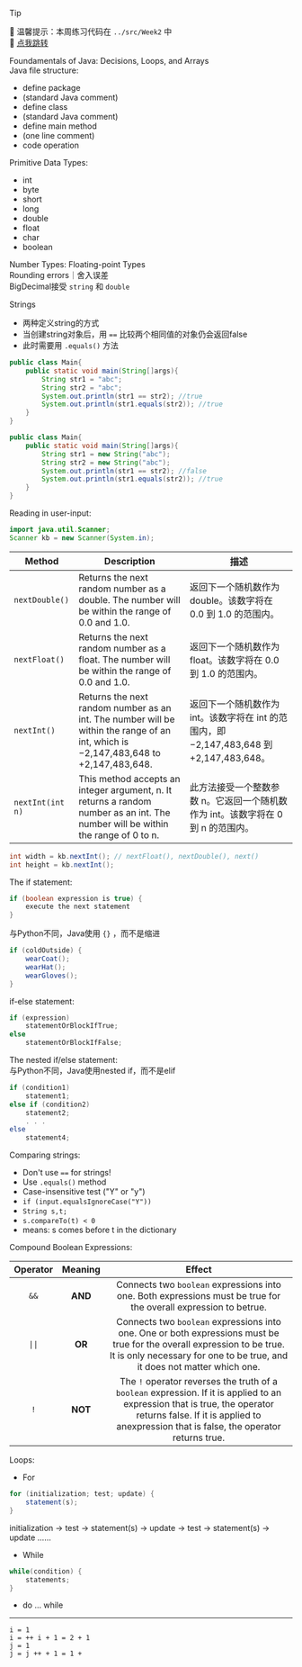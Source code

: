 > [!TIP]  
> 🔔 温馨提示：本周练习代码在 `../src/Week2` 中  
> 🔗 [点我跳转](../src/Week2)
  
Foundamentals of Java: Decisions, Loops, and Arrays  
Java file structure:
- define package
- (standard Java comment)
- define class
- (standard Java comment)
- define main method
- (one line comment)
- code operation

Primitive Data Types:
- int
- byte
- short
- long
- double
- float
- char
- boolean

Number Types: Floating-point Types  
Rounding errors｜舍入误差  
BigDecimal接受 `string` 和 `double`  
  
Strings
- 两种定义string的方式
- 当创建string对象后，用 `==` 比较两个相同值的对象仍会返回false
- 此时需要用 `.equals()` 方法

```java
public class Main{
    public static void main(String[]args){
        String str1 = "abc";
        String str2 = "abc";
        System.out.println(str1 == str2); //true
        System.out.println(str1.equals(str2)); //true
    }
}
```

```java
public class Main{
    public static void main(String[]args){
        String str1 = new String("abc");
        String str2 = new String("abc");
        System.out.println(str1 == str2); //false
        System.out.println(str1.equals(str2)); //true
    }
}
```

Reading in user-input:
```Java
import java.util.Scanner;
Scanner kb = new Scanner(System.in);
```

| Method           | Description                                                                                                                       | 描述                                                               |
| ---------------- | ----------------------------------------------------------------------------------------------------------------------------------- | ---------------------------------------------------------------- |
| `nextDouble()`   | Returns the next random number as a double. The number will be within the range of 0.0 and 1.0.                                     | 返回下一个随机数作为 double。该数字将在 0.0 到 1.0 的范围内。                          |
| `nextFloat()`    | Returns the next random number as a float. The number will be within the range of 0.0 and 1.0.                                      | 返回下一个随机数作为 float。该数字将在 0.0 到 1.0 的范围内。                           |
| `nextInt()`      | Returns the next random number as an int. The number will be within the range of an int, which is −2,147,483,648 to +2,147,483,648. | 返回下一个随机数作为 int。该数字将在 int 的范围内，即 −2,147,483,648 到 +2,147,483,648。 |
| `nextInt(int n)` | This method accepts an integer argument, n. It returns a random number as an int. The number will be within the range of 0 to n.    | 此方法接受一个整数参数 n。它返回一个随机数作为 int。该数字将在 0 到 n 的范围内。                   |


```Java
int width = kb.nextInt(); // nextFloat(), nextDouble(), next()
int height = kb.nextInt();
```

The if statement:
```Java
if (boolean expression is true) {
    execute the next statement
}
```

与Python不同，Java使用 `{}` ，而不是缩进

```Java
if (coldOutside) {
    wearCoat();
    wearHat();
    wearGloves();
}
```

if-else statement:

```Java
if (expression)
    statementOrBlockIfTrue;
else
    statementOrBlockIfFalse;
```

The nested if/else statement:  
与Python不同，Java使用nested if，而不是elif

```Java
if (condition1)
    statement1;
else if (condition2)
    statement2;
    . . .
else
    statement4;
```

Comparing strings:
- Don't use `==` for strings!
- Use `.equals()` method
- Case-insensitive test ("Y" or "y")
- `if (input.equalsIgnoreCase("Y"))`
- `String s,t;`
- `s.compareTo(t) < 0`
- means: s comes before t in the dictionary

Compound Boolean Expressions:

| Operator | Meaning | Effect|
| :---: | :---: | :---: |
| `&&` | **AND** | Connects two `boolean` expressions into one. Both expressions must be true for the overall expression to betrue. |
| `\|\|` | **OR** | Connects two `boolean` expressions into one. One or both expressions must be true for the overall expression to be true. It is only necessary for one to be true, and it does not matter which one. |
| `!` | **NOT** | The `!` operator reverses the truth of a `boolean` expression. If it is applied to an expression that is true, the operator returns false. If it is applied to anexpression that is false, the operator returns true. |

Loops:
 - For
```Java
for (initialization; test; update) {
    statement(s);
}
```
initialization → test → statement(s) → update → test → statement(s) → update ……

- While
```Java
while(condition) {
    statements;
}
```

- do ... while

---
`i = 1`
<br>
`i = ++ i + 1 = 2 + 1`
<br>
`j = 1`
<br>
`j = j ++ + 1 = 1 + `
